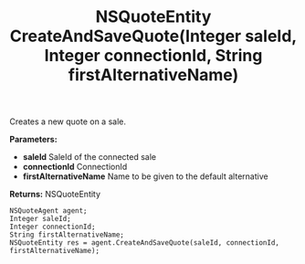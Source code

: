 ﻿---
uid: crmscript_ref_NSQuoteAgent_CreateAndSaveQuote
title: NSQuoteEntity CreateAndSaveQuote(Integer saleId, Integer connectionId, String firstAlternativeName)
intellisense: NSQuoteAgent.CreateAndSaveQuote
keywords: NSQuoteAgent, CreateAndSaveQuote
so.topic: reference
---

Creates a new quote on a sale.

**Parameters:**
 - **saleId** SaleId of the connected sale
 - **connectionId** ConnectionId
 - **firstAlternativeName** Name to be given to the default alternative

**Returns:** NSQuoteEntity

```crmscript
NSQuoteAgent agent;
Integer saleId;
Integer connectionId;
String firstAlternativeName;
NSQuoteEntity res = agent.CreateAndSaveQuote(saleId, connectionId, firstAlternativeName);
```

